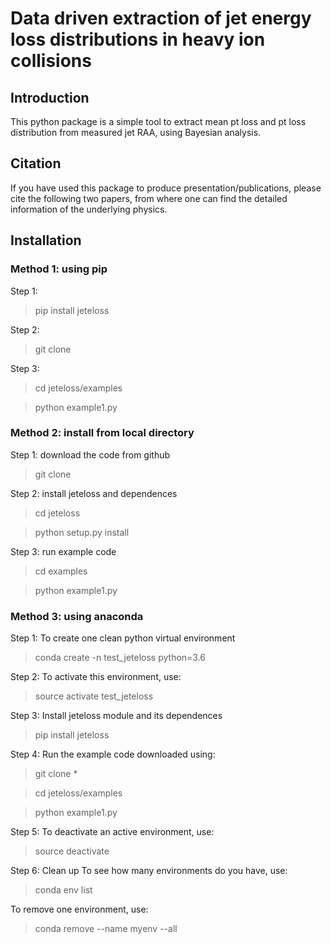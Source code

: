 # Data driven extraction of jet energy loss distributions in heavy ion collisions

## Introduction

This python package is a simple tool to extract mean pt loss and pt loss distribution
from measured jet RAA, using Bayesian analysis.

## Citation

If you have used this package to produce presentation/publications, please cite
the following two papers, from where one can find the detailed information of 
the underlying physics.


## Installation

### Method 1: using pip
Step 1: 
> pip install jeteloss

Step 2:
> git clone 

Step 3:
> cd jeteloss/examples

> python example1.py

### Method 2: install from local directory
Step 1: download the code from github
> git clone 

Step 2: install jeteloss and dependences
> cd jeteloss

> python setup.py install

Step 3: run example code
> cd examples

> python example1.py

### Method 3: using anaconda

Step 1: To create one clean python virtual environment 
> conda create -n test_jeteloss python=3.6

Step 2: To activate this environment, use:
> source activate test_jeteloss

Step 3: Install jeteloss module and its dependences
> pip install jeteloss

Step 4: Run the example code downloaded using:
> git clone *

> cd jeteloss/examples

> python example1.py

Step 5: To deactivate an active environment, use:
> source deactivate

Step 6: Clean up
To see how many environments do you have, use:
> conda env list

To remove one environment, use:
> conda remove --name myenv --all


